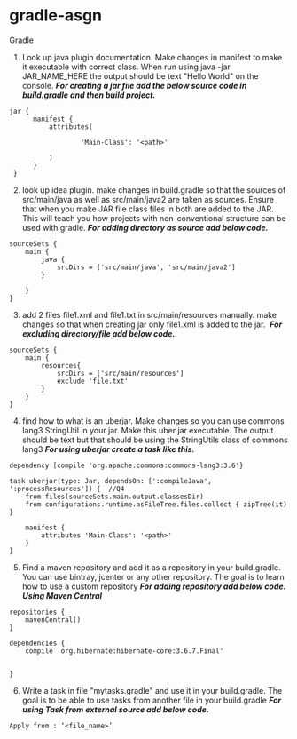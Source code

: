 # gradle-asgn
Gradle

1) Look up java plugin documentation. Make changes in manifest to make it executable with correct class. When run using java -jar JAR_NAME_HERE the output should be text "Hello World" on the console.
**_For creating a jar file add the below source code in build.gradle and then build project._**
```
jar {
      manifest {
          attributes(
  
                  'Main-Class': '<path>'
  
          )
      }
 }
```

2) look up idea plugin. make changes in build.gradle so that the sources of src/main/java as well as src/main/java2 are taken as sources. Ensure that when you make JAR file class files in both are added to the JAR. This will teach you how projects with non-conventional structure can be used with gradle.
**_For adding directory as source add below code._**
```
sourceSets {
    main {
        java {
            srcDirs = ['src/main/java', 'src/main/java2']
        }
        
    }
}
```


3) add 2 files file1.xml and file1.txt in src/main/resources manually. make changes so that when creating jar only file1.xml is added to the jar. 
**_For excluding  directory/file  add below code._**
```
sourceSets {
    main {
        resources{
            srcDirs = ['src/main/resources']
            exclude 'file.txt'
        }
    }
}
```

4) find how to what is an uberjar. Make changes so you can use commons lang3 StringUtil in your jar. Make this uber jar executable. The output should be text but that should be using the StringUtils class of commons lang3
**_For using uberjar create a task like this._**

```
dependency [compile 'org.apache.commons:commons-lang3:3.6'}

task uberjar(type: Jar, dependsOn: [':compileJava', ':processResources']) {  //Q4
    from files(sourceSets.main.output.classesDir)
    from configurations.runtime.asFileTree.files.collect { zipTree(it) }

    manifest {
        attributes 'Main-Class': '<path>'
    }
}
```




5) Find a maven repository and add it as a repository in your build.gradle. You can use bintray, jcenter or any other repository. The goal is to learn how to use a custom repository
_**For adding repository add below code.
Using Maven Central**_
```
repositories {
    mavenCentral()
}

dependencies {
    compile 'org.hibernate:hibernate-core:3.6.7.Final'


}

```

6) Write a task in file "mytasks.gradle" and use it in your build.gradle. The goal is to be able to use tasks from another file in your build.gradle
_**For using Task from external source add below code.**_
```
Apply from : ‘<file_name>’
```